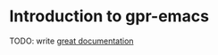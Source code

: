 # Introduction to gpr-emacs

TODO: write [great documentation](http://jacobian.org/writing/what-to-write/)
